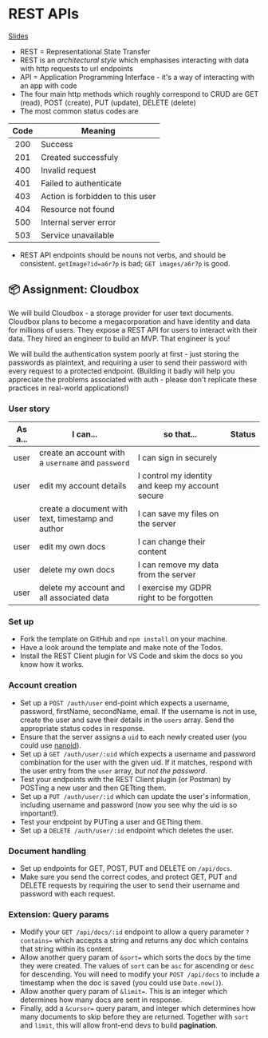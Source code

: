 # REST APIs

[Slides](https://si-mv.github.io/slides/multiverse/2-1-1-rest-apis.html#/)

- REST = Representational State Transfer
- REST is an *architectural style* which emphasises interacting with data with http requests to url endpoints
- API = Application Programming Interface - it's a way of interacting with an app with code
- The four main http methods which roughly correspond to CRUD are GET (read), POST (create), PUT (update), DELETE (delete)
- The most common status codes are

| Code | Meaning |
| :---: | --- |
| 200 | Success |
| 201 | Created successfuly |
| 400 | Invalid request |
| 401 | Failed to authenticate |
| 403 | Action is forbidden to this user |
| 404 | Resource not found |
| 500 | Internal server error |
| 503 | Service unavailable |

- REST API endpoints should be nouns not verbs, and should be consistent. `getImage?id=a6r7p` is bad; `GET images/a6r7p` is good.

## :package: Assignment: Cloudbox

We will build Cloudbox - a storage provider for user text documents. Cloudbox plans to become a megacorporation and have identity and data for millions of users. They expose a REST API for users to interact with their data. They hired an engineer to build an MVP. That engineer is you!

We will build the authentication system poorly at first - just storing the passwords as plaintext, and requiring a user to send their password with every request to a protected endpoint. (Building it badly will help you appreciate the problems associated with auth - please don't replicate these practices in real-world applications!)

### User story

| As a... | I can... | so that... | Status |
| :---: | --- | --- | :---: |
| user | create an account with a `username` and `password` | I can sign in securely | <checkbox /> |
| user | edit my account details | I control my identity and keep my account secure | <checkbox /> |
| user | create a document with text, timestamp and author | I can save my files on the server | <checkbox /> |
| user | edit my own docs | I can change their content | <checkbox /> |
| user | delete my own docs | I can remove my data from the server | <checkbox /> |
| user | delete my account and all associated data | I exercise my GDPR right to be forgotten | <checkbox /> |

### Set up

 - Fork the template on GitHub and `npm install` on your machine.
 - Have a look around the template and make note of the Todos.
 - Install the REST Client plugin for VS Code and skim the docs so you know how it works.

### Account creation

 - Set up a `POST /auth/user` end-point which expects a username, password, firstName, secondName, email. If the username is not in use, create the user and save their details in the `users` array. Send the appropriate status codes in response.
 - Ensure that the server assigns a `uid` to each newly created user (you could use [nanoid](https://www.npmjs.com/package/nanoid)).
 - Set up a `GET /auth/user/:uid` which expects a username and password combination for the user with the given uid. If it matches, respond with the user entry from the `user` array, *but not the password*.
 - Test your endpoints with the REST Client plugin (or Postman) by POSTing a new user and then GETting them.
 - Set up a `PUT /auth/user/:id` which can update the user's information, including username and password (now you see why the uid is so important!).
 - Test your endpoint by PUTing a user and GETting them.
 - Set up a `DELETE /auth/user/:id` endpoint which deletes the user.

### Document handling

 - Set up endpoints for GET, POST, PUT and DELETE on `/api/docs`.
 - Make sure you send the correct codes, and protect GET, PUT and DELETE requests by requiring the user to send their username and password with each request.

### Extension: Query params

 - Modify your `GET /api/docs/:id` endpoint to allow a query parameter `?contains=` which accepts a string and returns any doc which contains that string within its content.
 - Allow another query param of `&sort=` which sorts the docs by the time they were created. The values of `sort` can be `asc` for ascending or `desc` for descending. You will need to modify your `POST /api/docs` to include a timestamp when the doc is saved (you could use `Date.now()`).
 - Allow another query param of `&limit=`. This is an integer which determines how many docs are sent in response.
 - Finally, add a `&cursor=` query param, and integer which determines how many documents to skip before they are returned. Together with `sort` and `limit`, this will allow front-end devs to build **pagination**.
